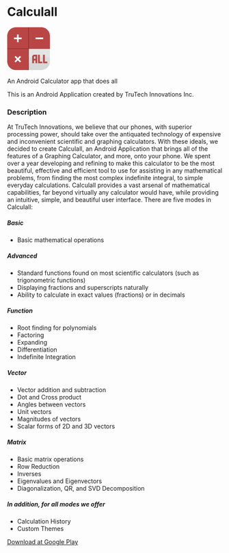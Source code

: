 # Calculall
<img src="https://raw.githubusercontent.com/AlstonLin/Calculall/master/app/src/main/res/drawable/ic_launcher.png" width="100px"/>

An Android Calculator app that does all

This is an Android Application created by TruTech Innovations Inc.<br>
### Description
At TruTech Innovations, we believe that our phones, with superior processing power, should take over the antiquated technology of expensive and inconvenient scientific and graphing calculators. With these ideals, we decided to create Calculall, an Android Application that brings all of the features of a Graphing Calculator, and more, onto your phone. We spent over a year developing and refining to make this calculator to be the most beautiful, effective and efficient tool to use for assisting in any mathematical problems, from finding the most complex indefinite integral, to simple everyday calculations.
Calculall provides a vast arsenal of mathematical capabilities, far beyond virtually any calculator would have, while providing an intuitive, simple, and beautiful user interface. There are five modes in Calculall:

##### Basic
- Basic mathematical operations

##### Advanced
- Standard functions found on most scientific calculators (such as trigonometric functions)
- Displaying fractions and superscripts naturally
- Ability to calculate in exact values (fractions) or in decimals

##### Function
- Root finding for polynomials
- Factoring
- Expanding 
- Differentiation
- Indefinite Integration

##### Vector
- Vector addition and subtraction
- Dot and Cross product
- Angles between vectors
- Unit vectors
- Magnitudes of vectors
- Scalar forms of 2D and 3D vectors

##### Matrix
- Basic matrix operations
- Row Reduction
- Inverses
- Eigenvalues and Eigenvectors
- Diagonalization, QR, and SVD Decomposition

##### In addition, for all modes we offer
- Calculation History
- Custom Themes

[Download at Google Play](https://play.google.com/store/apps/details?id=com.trutechinnovations.calculall)
